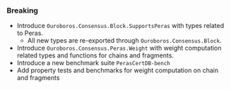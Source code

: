 <!--
### Patch

- A bullet item for the Patch category.

-->
<!--
### Non-Breaking

- A bullet item for the Non-Breaking category.

-->
### Breaking

- Introduce `Ouroboros.Consensus.Block.SupportsPeras` with types related to Peras.
  - All new types are re-exported through `Ouroboros.Consensus.Block`.
- Introduce `Ouroboros.Consensus.Peras.Weight` with weight computation related types and functions for chains and fragments.
- Introduce a new benchmark suite `PerasCertDB-bench`
- Add property tests and benchmarks for weight computation on chain and fragments
